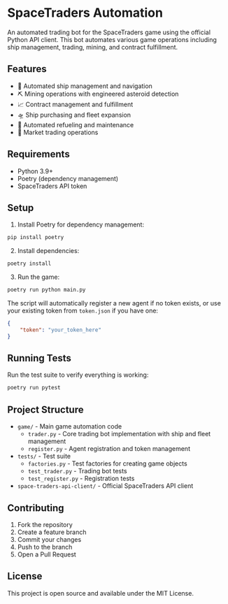 # SpaceTraders Automation

An automated trading bot for the SpaceTraders game using the official Python API client. This bot automates various game operations including ship management, trading, mining, and contract fulfillment.

## Features

- 🚀 Automated ship management and navigation
- ⛏️ Mining operations with engineered asteroid detection
- 📈 Contract management and fulfillment
- 🛸 Ship purchasing and fleet expansion
- 🔄 Automated refueling and maintenance
- 💼 Market trading operations

## Requirements

- Python 3.9+
- Poetry (dependency management)
- SpaceTraders API token

## Setup

1. Install Poetry for dependency management:
```bash
pip install poetry
```

2. Install dependencies:
```bash
poetry install
```

3. Run the game:
```bash
poetry run python main.py
```

The script will automatically register a new agent if no token exists, or use your existing token from `token.json` if you have one:
```json
{
    "token": "your_token_here"
}
```

## Running Tests

Run the test suite to verify everything is working:
```bash
poetry run pytest
```

## Project Structure

- `game/` - Main game automation code
  - `trader.py` - Core trading bot implementation with ship and fleet management
  - `register.py` - Agent registration and token management
- `tests/` - Test suite
  - `factories.py` - Test factories for creating game objects
  - `test_trader.py` - Trading bot tests
  - `test_register.py` - Registration tests
- `space-traders-api-client/` - Official SpaceTraders API client

## Contributing

1. Fork the repository
2. Create a feature branch
3. Commit your changes
4. Push to the branch
5. Open a Pull Request

## License

This project is open source and available under the MIT License.
